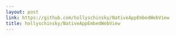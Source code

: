 ```yaml
---
layout: post
link: https://github.com/hollyschinsky/NativeAppEmbedWebView
title: hollyschinsky/NativeAppEmbedWebView
---
```

